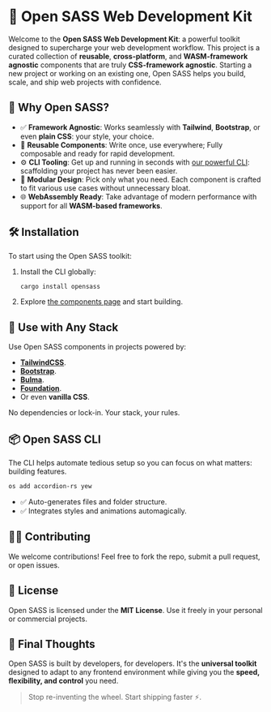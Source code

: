 # 🚀 Open SASS Web Development Kit

Welcome to the **Open SASS Web Development Kit**: a powerful toolkit designed to supercharge your web development workflow. This project is a curated collection of **reusable**, **cross-platform**, and **WASM-framework agnostic** components that are truly **CSS-framework agnostic**. Starting a new project or working on an existing one, Open SASS helps you build, scale, and ship web projects with confidence.

## 🎯 Why Open SASS?

- ✅ **Framework Agnostic**: Works seamlessly with **Tailwind**, **Bootstrap**, or even **plain CSS**: your style, your choice.
- 🔁 **Reusable Components**: Write once, use everywhere; Fully composable and ready for rapid development.
- ⚙️ **CLI Tooling**: Get up and running in seconds with [our powerful CLI](https://github.com/opensass/cli): scaffolding your project has never been easier.
- 🧩 **Modular Design**: Pick only what you need. Each component is crafted to fit various use cases without unnecessary bloat.
- 🌐 **WebAssembly Ready**: Take advantage of modern performance with support for all **WASM-based frameworks**.

## 🛠️ Installation

To start using the Open SASS toolkit:

1. Install the CLI globally:

   ```sh
   cargo install opensass
   ```

1. Explore [the components page](./components.md) and start building.

## 🔌 Use with Any Stack

Use Open SASS components in projects powered by:

- [**TailwindCSS**](https://v3.tailwindcss.com/).
- [**Bootstrap**](https://getbootstrap.com/docs/5.3/getting-started/introduction/).
- [**Bulma**](https://bulma.io/documentation/).
- [**Foundation**](https://get.foundation/sites/docs/index.html).
- Or even **vanilla CSS**.

No dependencies or lock-in. Your stack, your rules.

## 📦 Open SASS CLI

The CLI helps automate tedious setup so you can focus on what matters: building features.

```sh
os add accordion-rs yew
```

- ✅ Auto-generates files and folder structure.
- ✅ Integrates styles and animations automagically.

## 🧑‍💻 Contributing

We welcome contributions! Feel free to fork the repo, submit a pull request, or open issues.

## 📝 License

Open SASS is licensed under the **MIT License**. Use it freely in your personal or commercial projects.

## 🙌 Final Thoughts

Open SASS is built by developers, for developers. It's the **universal toolkit** designed to adapt to any frontend environment while giving you the **speed, flexibility, and control** you need.

> Stop re-inventing the wheel. Start shipping faster ⚡.
